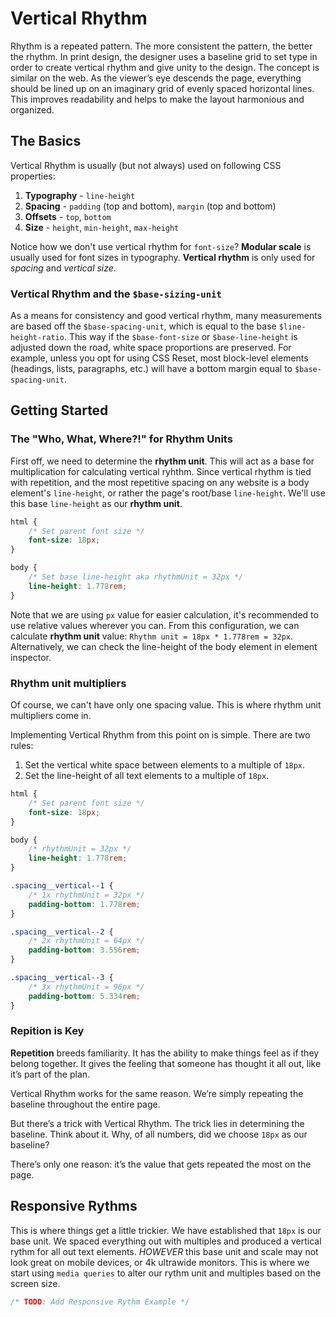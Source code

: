 # Vertical Rhythm

Rhythm is a repeated pattern. The more consistent the pattern, the better the rhythm. In print design, the designer uses a baseline grid to set type in order to create vertical rhythm and give unity to the design. The concept is similar on the web. As the viewer’s eye descends the page, everything should be lined up on an imaginary grid of evenly spaced horizontal lines. This improves readability and helps to make the layout harmonious and organized.

## The Basics

Vertical Rhythm is usually (but not always) used on following CSS properties:

1. **Typography** _-_ `line-height`
2. **Spacing** _-_ `padding` (top and bottom), `margin` (top and bottom)
3. **Offsets** _-_ `top`, `bottom`
4. **Size** _-_ `height`, `min-height`, `max-height`

Notice how we don't use vertical rhythm for `font-size`? **Modular scale** is usually used for font sizes in typography. **Vertical rhythm** is only used for _spacing_ and _vertical size_.

### Vertical Rhythm and the `$base-sizing-unit`

As a means for consistency and good vertical rhythm, many measurements are based off the `$base-spacing-unit`, which is equal to the base `$line-height-ratio`. This way if the `$base-font-size` or `$base-line-height` is adjusted down the road, white space proportions are preserved. For example, unless you opt for using CSS Reset, most block-level elements (headings, lists, paragraphs, etc.) will have a bottom margin equal to `$base-spacing-unit`.

## Getting Started

### The "Who, What, Where?!" for Rhythm Units

First off, we need to determine the **rhythm unit**. This will act as a base for multiplication for calculating vertical ryhthm. Since vertical rhythm is tied with repetition, and the most repetitive spacing on any website is a body element's `line-height`, or rather the page's root/base `line-height`. We'll use this base `line-height` as our **rhythm unit**.

```css
html {
    /* Set parent font size */
    font-size: 18px;
}

body {
    /* Set base line-height aka rhythmUnit = 32px */
    line-height: 1.778rem;
}
```

Note that we are using `px` value for easier calculation, it's recommended to use relative values wherever you can. From this configuration, we can calculate **rhythm unit** value: `Rhythm unit = 18px * 1.778rem = 32px`. Alternatively, we can check the line-height of the body element in element inspector.

### Rhythm unit multipliers

Of course, we can't have only one spacing value. This is where rhythm unit multipliers come in.

Implementing Vertical Rhythm from this point on is simple. There are two rules:

1. Set the vertical white space between elements to a multiple of `18px`.
2. Set the line-height of all text elements to a multiple of `18px`.

```css
html {
    /* Set parent font size */
    font-size: 18px;
}

body {
    /* rhythmUnit = 32px */
    line-height: 1.778rem;
}

.spacing__vertical--1 {
    /* 1x rhythmUnit = 32px */
    padding-bottom: 1.778rem;
}

.spacing__vertical--2 {
    /* 2x rhythmUnit = 64px */
    padding-bottom: 3.556rem;
}

.spacing__vertical--3 {
    /* 3x rhythmUnit = 96px */
    padding-bottom: 5.334rem;
}
```

### Repition is Key

**Repetition** breeds familiarity. It has the ability to make things feel as if they belong together. It gives the feeling that someone has thought it all out, like it’s part of the plan.

Vertical Rhythm works for the same reason. We’re simply repeating the baseline throughout the entire page.

But there’s a trick with Vertical Rhythm. The trick lies in determining the baseline. Think about it. Why, of all numbers, did we choose `18px` as our baseline?

There’s only one reason: it’s the value that gets repeated the most on the page.

## Responsive Rythms

This is where things get a little trickier. We have established that `18px` is our base unit. We spaced everything out with multiples and produced a vertical rythm for all out text elements. _HOWEVER_ this base unit and scale may not look great on mobile devices, or 4k ultrawide monitors. This is where we start using `media queries` to alter our rythm unit and multiples based on the screen size. 

```css
/* TODO: Add Responsive Rythm Example */
```
